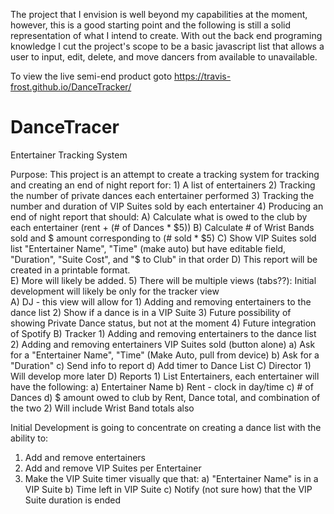 The project that I envision is well beyond my capabilities at the moment, however, this is a good starting point and the following is still a solid representation of what I intend to create.  With out the back end programing knowledge I cut the project's scope to be a basic javascript list that allows a user to input, edit, delete, and move dancers from available to unavailable.  

To view the live semi-end product goto https://travis-frost.github.io/DanceTracker/

# DanceTracer
Entertainer Tracking System

Purpose: This project is an attempt to create a tracking system for tracking and creating an end of night report for:
          1) A list of entertainers
          2) Tracking the number of private dances each entertainer performed
          3) Tracking the number and duration of VIP Suites sold by each entertainer
          4) Producing an end of night report that should:
            A) Calculate what is owed to the club by each entertainer (rent + (# of Dances * $5))
            B) Calculate # of Wrist Bands sold and $ amount corresponding to (# sold * $5)
            C) Show VIP Suites sold list "Entertainer Name", "Time" (make auto) but have editable field, "Duration", "Suite Cost", and "$ to Club" in that order
            D) This report will be created in a printable format.  
            E) More will likely be added.
          5) There will be multiple views (tabs??):
            Initial development will likely be only for the tracker view  
            A) DJ - this view will allow for
              1) Adding and removing entertainers to the dance list
              2) Show if a dance is in a VIP Suite
              3) Future possibility of showing Private Dance status, but not at the moment
              4) Future integration of Spotify
            B) Tracker
              1) Adding and removing entertainers to the dance list
              2) Adding and removing entertainers VIP Suites sold (button alone)
                a) Ask for a "Entertainer Name", "Time" (Make Auto, pull from device)
                b) Ask for a "Duration"
                c) Send info to report
                d) Add timer to Dance List
            C) Director
              1) Will develop more later
            D) Reports
              1) List Entertainers, each entertainer will have the following:
                a) Entertainer Name
                b) Rent - clock in day/time
                c) # of Dances
                d) $ amount owed to club by Rent, Dance total, and combination of the two
              2) Will include Wrist Band totals also

Initial Development is going to concentrate on creating a dance list with the ability to:
  1) Add and remove entertainers
  2) Add and remove VIP Suites per Entertainer
  3) Make the VIP Suite timer visually que that:
    a) "Entertainer Name" is in a VIP Suite
    b) Time left in VIP Suite
    c) Notify (not sure how) that the VIP Suite duration is ended        
